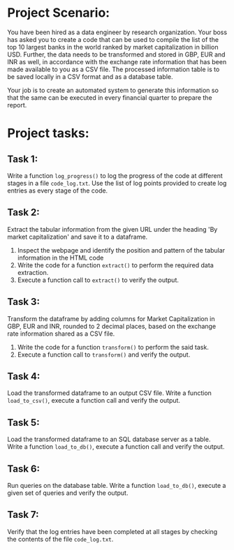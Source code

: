# Project Scenario:

You have been hired as a data engineer by research organization. Your boss has asked you to create a code that can be used to compile the list of the top 10 largest banks in the world ranked by market capitalization in billion USD. Further, the data needs to be transformed and stored in GBP, EUR and INR as well, in accordance with the exchange rate information that has been made available to you as a CSV file. The processed information table is to be saved locally in a CSV format and as a database table.

Your job is to create an automated system to generate this information so that the same can be executed in every financial quarter to prepare the report.

# Project tasks:


## Task 1:
Write a function ```log_progress()``` to log the progress of the code at different stages in a file ```code_log.txt```. Use the list of log points provided to create log entries as every stage of the code.

## Task 2:
Extract the tabular information from the given URL under the heading 'By market capitalization' and save it to a dataframe.
1. Inspect the webpage and identify the position and pattern of the tabular information in the HTML code
2. Write the code for a function ```extract()``` to perform the required data extraction.
3. Execute a function call to ```extract()``` to verify the output.

## Task 3:
Transform the dataframe by adding columns for Market Capitalization in GBP, EUR and INR, rounded to 2 decimal places, based on the exchange rate information shared as a CSV file.
1. Write the code for a function ```transform()``` to perform the said task.
2. Execute a function call to ```transform()``` and verify the output.

## Task 4:
Load the transformed dataframe to an output CSV file. Write a function ```load_to_csv()```, execute a function call and verify the output.

## Task 5:
Load the transformed dataframe to an SQL database server as a table. Write a function ```load_to_db()```, execute a function call and verify the output.

## Task 6:
Run queries on the database table. Write a function ```load_to_db()```, execute a given set of queries and verify the output.

## Task 7:
Verify that the log entries have been completed at all stages by checking the contents of the file ```code_log.txt```.
